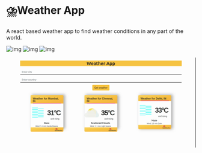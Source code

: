 # ⛈️Weather App

A react based weather app to find weather conditions in any part of the world.

![img](https://img.shields.io/badge/Library-React-brightgreen)
![img](https://img.shields.io/badge/platform-web-blue)
![img](https://img.shields.io/badge/Languages-Html%2Ccss%2Cjavascript-yellow)

![demo](weather.gif)
